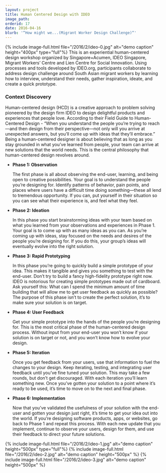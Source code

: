```yaml
---
layout: project
title: Human Centered Design with IDEO
image_path: 
orderid: 17
date: 2016-04-16
blurb: '“How might we...(Migrant Worker Design Challenge)“'
---
```

{% include image-full.html file="/2016/2/ideo-0.jpg" alt="demo caption" height="400px" type="full"%}
This is an experiential human-centered design workshop organized by Singapore+Acumen, IDEO Singapore, Migrant Workers’ Centre and Lien Centre for Social Innovation. Using processes and tools developed by IDEO.org, participants collaborate to address design challenge around South Asian migrant workers by learning how to interview, understand their needs, gather inspiration, ideate, and create a quick prototype.
<!--more-->

### Context Discovery
Human-centered design (HCD) is a creative approach to problem solving pioneered by the design firm IDEO to design delightful products and experiences that people love. According to their Field Guide to Human-Centered Design - “When you understand the people you’re trying to reach—and then design from their perspective—not only will you arrive at unexpected answers, but you’ll come up with ideas that they’ll embrace.” Being a human-centered designer is about believing that as
long as you stay grounded in what you’ve learned from people, your team can arrive at new solutions that the world needs. This is the central philosophy that human-centered design revolves around. 

 * **Phase 1: Observation**
   
   The first phase is all about observing the end-user, learning, and being open to creative possibilities. Your goal is to understand the people you’re designing for. Identify patterns of behavior, pain points, and places where users have a difficult time doing something—these all lend to tremendous opportunity. If you can, put yourself in their situation so you can see what their experience is, and feel what they feel.

 * **Phase 2: Ideation**
   
   In this phase you start brainstorming ideas with your team based on what you learned from your observations and experiences in Phase 1. Your goal is to come up with as many ideas as you can. As you’re coming up with ideas, stay focused on the needs and desires of the people you’re designing for. If you do this, your group’s ideas will eventually evolve into the right solution.

 * **Phase 3: Rapid Prototyping**

   In this phase you’re going to quickly build a simple prototype of your idea. This makes it tangible and gives you something to test with the end-user. Don’t try to build a fancy high-fidelity prototype right now. IDEO is notorious for creating simple prototypes made out of cardboard. Ask yourself this: What can I spend the minimum amount of time building that will allow me to get user feedback as quickly as possible? The purpose of this phase isn’t to create the perfect solution, it’s to make sure your solution is on target.

 * **Phase 4: User Feedback**

   Get your simple prototype into the hands of the people you’re designing for. This is the most critical phase of the human-centered design process. Without input from your end-user you won’t know if your solution is on target or not, and you won’t know how to evolve your design.

 * **Phase 5: Iteration**

   Once you get feedback from your users, use that information to fuel the changes to your design. Keep iterating, testing, and integrating user feedback until you’ve fine tuned your solution. This may take a few rounds, but don’t get discouraged. With each iteration you’ll learn something new. Once you’ve gotten your solution to a point where it’s ready to be used, it’s time to move on to the next and final phase.

 * **Phase 6: Implementation**

   Now that you’ve validated the usefulness of your solution with the end-user and gotten your design just right, it’s time to get your idea out into the world. If you’re designing software products, apps, or websites, go back to Phase 1 and repeat this process. With each new update that you implement, continue to observe your users, design for them, and use their feedback to direct your future solutions.

{% include image-full.html file="/2016/2/ideo-1.jpg" alt="demo caption" height="500px" type="full"%}
{% include image-full.html file="/2016/2/ideo-2.jpg" alt="demo caption" height="500px"  %}
{% include image-full.html file="/2016/2/ideo-3.jpg" alt="demo caption" height="500px"  %}
